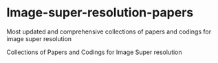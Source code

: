 # Image-super-resolution-papers
Most updated and comprehensive collections of papers and codings for image super resolution

Collections of Papers and Codings for Image Super resolution
